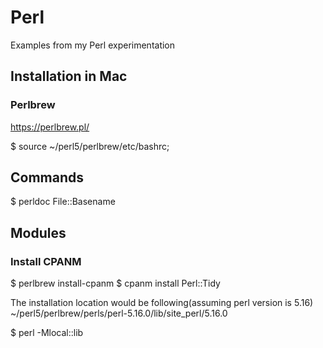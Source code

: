 # Perl
Examples from my Perl experimentation

## Installation in Mac
### Perlbrew
https://perlbrew.pl/

$ source ~/perl5/perlbrew/etc/bashrc;

## Commands

$ perldoc File::Basename

## Modules
### Install CPANM
$ perlbrew install-cpanm 
$ cpanm install Perl::Tidy 

The installation location would be following(assuming perl version is 5.16)  
~/perl5/perlbrew/perls/perl-5.16.0/lib/site_perl/5.16.0

$ perl -Mlocal::lib

